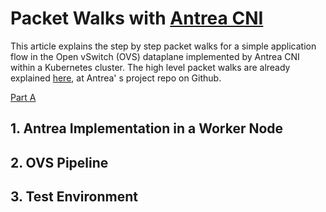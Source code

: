 # Packet Walks with [Antrea CNI](https://github.com/vmware-tanzu/antrea)

This article explains the step by step packet walks for a simple application flow in the Open vSwitch (OVS) dataplane implemented by Antrea CNI within a Kubernetes cluster. The high level packet walks are already explained [here](https://github.com/vmware-tanzu/antrea/blob/master/docs/architecture.md#pod-networking), at Antrea' s project repo on Github.

[Part A]()

## 1. Antrea Implementation in a Worker Node
## 2. OVS Pipeline
## 3. Test Environment
